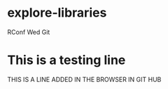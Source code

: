 # explore-libraries
RConf Wed Git 

# This is a testing line 

THIS IS A LINE ADDED IN THE BROWSER IN GIT HUB
